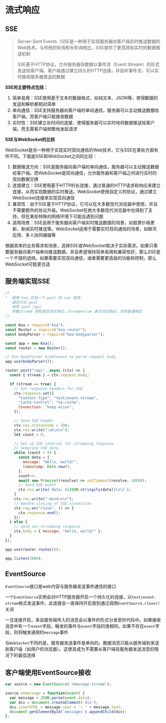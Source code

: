 # 流式响应

## SSE

> Server-Sent Events（SSE是一种用于实现服务器向客户端实时推送数据的Web技术。与传统的轮询和长轮询相比，SSE提供了更高效和实时的数据推送机制
>
> SSE基于HTTP协议，允许服务器将数据以事件流（Event Stream）的形式发送给客户端。客户端通过建立持久的HTTP连接，并监听事件流，可以实时接收服务器推送的数据

**SSE的主要特点包括：**

1. 简单易用：SSE使用基于文本的数据格式，如纯文本、JSON等，使得数据的发送和解析都相对简单
2. 单向通信：SSE支持服务器向客户端的单向通信，服务器可以主动推送数据给客户端，而客户端只能接收数据
3. 实时性：SSE建立长时间的连接，使得服务器可以实时地将数据推送给客户端，而无需客户端频繁地发起请求

**SSE与WebSocket的比较**

WebSocket是另一种用于实现实时双向通信的Web技术，它与SSE在某些方面有所不同。下面是SSE和WebSocket之间的比较：

1. 数据推送方向：SSE是服务器向客户端的单向通信，服务器可以主动推送数据给客户端。而WebSocket是双向通信，允许服务器和客户端之间进行实时的双向数据交换
2. 连接建立：SSE使用基于HTTP的长连接，通过普通的HTTP请求和响应来建立连接，从而实现数据的实时推送。WebSocket使用自定义的协议，通过建立WebSocket连接来实现双向通信
3. 兼容性：由于SSE基于HTTP协议，它可以在大多数现代浏览器中使用，并且不需要额外的协议升级。WebSocket在绝大多数现代浏览器中也得到了支持，但在某些特殊的网络环境下可能会遇到问题
4. 适用场景：SSE适用于服务器向客户端实时推送数据的场景，如股票价格更新、新闻实时推送等。WebSocket适用于需要实时双向通信的场景，如聊天应用、多人协同编辑等

根据具体的业务需求和场景，选择SSE或WebSocket取决于实际需求。如果只需要服务器向客户端单向推送数据，并且希望保持简单易用和兼容性好，那么SSE是一个不错的选择。如果需要实现双向通信，或者需要更高级的功能和控制，那么WebSocket可能更合适

## 服务端实现SSE

```js
/*
*  使用 koa 实现一个 post 的 sse 请求
   请求方式 post
   请求 path /api
   参数straem 控制是否流式响应，stream=true 表示流式响应，否则普通响应
*/

const Koa = require("koa");
const Router = require("koa-router");
const bodyParser = require("koa-bodyparser");

const app = new Koa();
const router = new Router();

// Use bodyParser middleware to parse request body
app.use(bodyParser());

router.post("/api", async (ctx) => {
  const { stream } = ctx.request.body;

  if (stream == true) {
    // Set response headers for SSE
    ctx.response.set({
      "Content-Type": "text/event-stream",
      "Cache-Control": "no-cache",
      Connection: "keep-alive",
    });

    // Send SSE header
    ctx.res.statusCode = 200;
    ctx.res.write(":ok\n\n");
    let count = 0;

    // Set up SSE interval for streaming response
    // Generate SSE data
    while (count < 5) {
      const data = {
        message: "Hello, world!",
        timestamp: Date.now(),
      };
      count++;
      await new Promise((resolve) => setTimeout(resolve, 1000));
      // Send SSE event
      ctx.res.write(`data: ${JSON.stringify(data)}\n\n`);
    }
    ctx.res.write(":done\n\n");
    // Handle closing of SSE connection
    ctx.req.on("close", () => {
      ctx.response.end();
    });
  } else {
    // Send non-streaming response
    ctx.body = { message: "Hello, world!" };
  }
});

app.use(router.routes());

app.listen(3000);
```

## EventSource

`EventSource`接口是web内容与服务器发送事件通信的接口

一个`EventSource`实例会对HTTP服务器开启一个持久化的连接，以`text/event-stream`格式发送事件，此连接会一直保持开启直到通过调用`EventSource.close()`关闭

一旦连接开启，来自服务端传入的消息会以事件的形式分发至你代码中。如果接收消息中有一个`event`字段，触发的事件与`event`字段的值相同。如果不存在`event`字段，则将触发通用的`message`事件

与`WebSocket`不同的是，服务器发送事件是单向的。数据消息只能从服务端到发送到客户端（如用户的浏览器）。这使其成为不需要从客户端往服务器发送消息的情况下的最佳选择

## 客户端使用EventSource接收

```js
var source = new EventSource('/message-stream');

source.onmessage = function(event) {
  var message = JSON.parse(event.data);
  var div = document.createElement('div');
  div.innerHTML = message.user + ': ' + message.text;
  document.getElementById('messages').appendChild(div);
};
```

